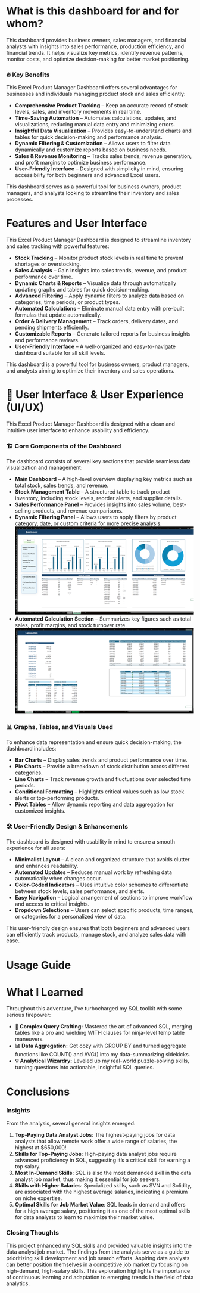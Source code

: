 # What is this dashboard for and for whom?

This dashboard provides business owners, sales managers, and financial analysts with insights into sales performance, production efficiency, and financial trends. It helps visualize key metrics, identify revenue patterns, monitor costs, and optimize decision-making for better market positioning.

### 🔥 Key Benefits
This Excel Product Manager Dashboard offers several advantages for businesses and individuals managing product stock and sales efficiently:

- **Comprehensive Product Tracking** – Keep an accurate record of stock levels, sales, and inventory movements in real time.
- **Time-Saving Automation** – Automates calculations, updates, and visualizations, reducing manual data entry and minimizing errors.
- **Insightful Data Visualization** – Provides easy-to-understand charts and tables for quick decision-making and performance analysis.
- **Dynamic Filtering & Customization** – Allows users to filter data dynamically and customize reports based on business needs.
- **Sales & Revenue Monitoring** – Tracks sales trends, revenue generation, and profit margins to optimize business performance.
- **User-Friendly Interface** – Designed with simplicity in mind, ensuring accessibility for both beginners and advanced Excel users.

This dashboard serves as a powerful tool for business owners, product managers, and analysts looking to streamline their inventory and sales processes.

# Features and User Interface

This Excel Product Manager Dashboard is designed to streamline inventory and sales tracking with powerful features:

- **Stock Tracking** – Monitor product stock levels in real time to prevent shortages or overstocking.
- **Sales Analysis** – Gain insights into sales trends, revenue, and product performance over time.
- **Dynamic Charts & Reports** – Visualize data through automatically updating graphs and tables for quick decision-making.
- **Advanced Filtering** – Apply dynamic filters to analyze data based on categories, time periods, or product types.
- **Automated Calculations** – Eliminate manual data entry with pre-built formulas that update automatically.
- **Order & Delivery Management** – Track orders, delivery dates, and pending shipments efficiently.
- **Customizable Reports** – Generate tailored reports for business insights and performance reviews.
- **User-Friendly Interface** – A well-organized and easy-to-navigate dashboard suitable for all skill levels.

This dashboard is a powerful tool for business owners, product managers, and analysts aiming to optimize their inventory and sales operations.

# 🎨 User Interface & User Experience (UI/UX)

This Excel Product Manager Dashboard is designed with a clean and intuitive user interface to enhance usability and efficiency.

### 🏗 Core Components of the Dashboard

The dashboard consists of several key sections that provide seamless data visualization and management:

- **Main Dashboard** – A high-level overview displaying key metrics such as total stock, sales trends, and revenue.
- **Stock Management Table** – A structured table to track product inventory, including stock levels, reorder alerts, and supplier details.
- **Sales Performance Panel** – Provides insights into sales volume, best-selling products, and revenue comparisons.
- **Dynamic Filtering Panel** – Allows users to apply filters by product category, date, or custom criteria for more precise analysis.
![](Product_Manager_Dashboard.png)
- **Automated Calculation Section** – Summarizes key figures such as total sales, profit margins, and stock turnover rate.
![](Product_Manager_Calculation.png)

### 📊 Graphs, Tables, and Visuals Used

To enhance data representation and ensure quick decision-making, the dashboard includes:

- **Bar Charts** – Display sales trends and product performance over time.
- **Pie Charts** – Provide a breakdown of stock distribution across different categories.
- **Line Charts** – Track revenue growth and fluctuations over selected time periods.
- **Conditional Formatting** – Highlights critical values such as low stock alerts or top-performing products.
- **Pivot Tables** – Allow dynamic reporting and data aggregation for customized insights.

### 🛠 User-Friendly Design & Enhancements

The dashboard is designed with usability in mind to ensure a smooth experience for all users:

- **Minimalist Layout** – A clean and organized structure that avoids clutter and enhances readability.
- **Automated Updates** – Reduces manual work by refreshing data automatically when changes occur.
- **Color-Coded Indicators** – Uses intuitive color schemes to differentiate between stock levels, sales performance, and alerts.
- **Easy Navigation** – Logical arrangement of sections to improve workflow and access to critical insights.
- **Dropdown Selections** – Users can select specific products, time ranges, or categories for a personalized view of data.

This user-friendly design ensures that both beginners and advanced users can efficiently track products, manage stock, and analyze sales data with ease.

# Usage Guide

# What I Learned

Throughout this adventure, I've turbocharged my SQL toolkit with some serious firepower:

- **🧩 Complex Query Crafting:** Mastered the art of advanced SQL, merging tables like a pro and wielding WITH clauses for ninja-level temp table maneuvers.
- **📊 Data Aggregation:** Got cozy with GROUP BY and turned aggregate functions like COUNT() and AVG() into my data-summarizing sidekicks.
- **💡 Analytical Wizardry:** Leveled up my real-world puzzle-solving skills, turning questions into actionable, insightful SQL queries.

# Conclusions

### Insights
From the analysis, several general insights emerged:

1. **Top-Paying Data Analyst Jobs**: The highest-paying jobs for data analysts that allow remote work offer a wide range of salaries, the highest at $650,000!
2. **Skills for Top-Paying Jobs**: High-paying data analyst jobs require advanced proficiency in SQL, suggesting it’s a critical skill for earning a top salary.
3. **Most In-Demand Skills**: SQL is also the most demanded skill in the data analyst job market, thus making it essential for job seekers.
4. **Skills with Higher Salaries**: Specialized skills, such as SVN and Solidity, are associated with the highest average salaries, indicating a premium on niche expertise.
5. **Optimal Skills for Job Market Value**: SQL leads in demand and offers for a high average salary, positioning it as one of the most optimal skills for data analysts to learn to maximize their market value.

### Closing Thoughts

This project enhanced my SQL skills and provided valuable insights into the data analyst job market. The findings from the analysis serve as a guide to prioritizing skill development and job search efforts. Aspiring data analysts can better position themselves in a competitive job market by focusing on high-demand, high-salary skills. This exploration highlights the importance of continuous learning and adaptation to emerging trends in the field of data analytics.